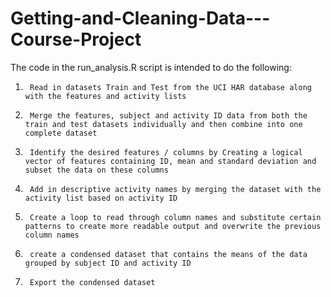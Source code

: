 # Getting-and-Cleaning-Data---Course-Project

The code in the run_analysis.R script is intended to do the following:

1)      Read in datasets Train and Test from the UCI HAR database along with the features and activity lists

2)      Merge the features, subject and activity ID data from both the train and test datasets individually and then combine into one complete dataset

3)      Identify the desired features / columns by Creating a logical vector of features containing ID, mean and standard deviation and subset the data on these columns

4)      Add in descriptive activity names by merging the dataset with the activity list based on activity ID

5)      Create a loop to read through column names and substitute certain patterns to create more readable output and overwrite the previous column names

6)      create a condensed dataset that contains the means of the data grouped by subject ID and activity ID

7)      Export the condensed dataset

